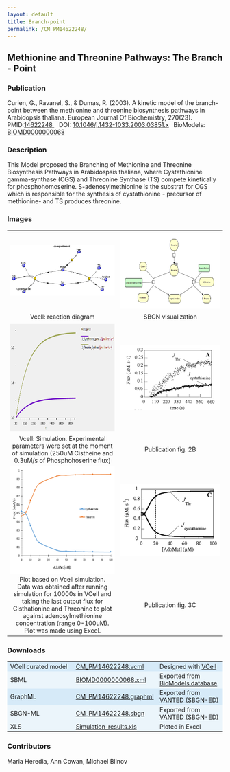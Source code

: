 ```yaml
---
layout: default
title: Branch-point
permalink: /CM_PM14622248/
---
```

## Methionine and Threonine Pathways: The Branch - Point

### Publication 

Curien, G., Ravanel, S., & Dumas, R. (2003). A kinetic model of the branch-point between the methionine and threonine biosynthesis pathways in Arabidopsis thaliana. European Journal Of Biochemistry, 270(23).<br/>
PMID:<a href="https://www.ncbi.nlm.nih.gov/pubmed/14622248">14622248 </a>&ensp; 
DOI: <a href="https://doi.org/10.1046/j.1432-1033.2003.03851.x"> 10.1046/j.1432-1033.2003.03851.x</a>&ensp;
BioModels: <a href="https://www.ebi.ac.uk/biomodels/BIOMD0000000068"> BIOMD0000000068 </a><br/>

### Description
This Model proposed the Branching of Methionine and Threonine Biosynthesis Pathways in Arabidospsis thaliana, where Cystathionine gamma-synthase (CGS) and Threonine Synthase (TS) compete kinetically for phosphohomoserine. S-adenosylmethionine is the substrat for CGS which is responsible for the synthesis of cystathionine - precursor of methionine- and TS produces threonine.

### Images
<center>
 <table> 
 <tr>
   <td align="center" width="280"><a href="https://modelbricks.github.io/images/Vcellimages/met-thr_Vcell_diagram.PNG">
   <img align="center" src="/images/Vcellimages/met-thr_Vcell_diagram.PNG"/></a></td>
   <td align="center" width="280"><a href="https://modelbricks.github.io/images/SBGNfiles/CM_PM14622248_SBGN.PNG">
   <img align="center" src="/images/SBGNfiles/CM_PM14622248_SBGN.PNG" height="180"> </a></td>
 </tr>
 <tr height="30">
   <td align="center"> Vcell: reaction diagram </td>
   <td align="center"> SBGN visualization </td>
 </tr>
 <tr>
   <td ><a href="https://modelbricks.github.io/images/Vcellimages/CM_PM14622248_Vcell_sim1.PNG">
   <img src="/images/Vcellimages/CM_PM14622248_Vcell_sim1.PNG"  height="250"></a></td>
   <td ><a href="https://modelbricks.github.io/images/SBGNfiles/CM_PM14622248_papersim1.PNG">
   <img src="/images/SBGNfiles/CM_PM14622248_papersim1.PNG"/></a></td>
  </tr>
 <tr>
  <td align="center"> Vcell: Simulation. Experimental parameters were set at the moment of simulation (250uM Cistheine and 0.3uM/s of Phosphohoserine flux) </td>
  <td align="center"> Publication fig. 2B </td>
 </tr>
  <tr >
   <td align="center"><a href="https://modelbricks.github.io/images/Vcellimages/CM_PM14622248_Vcell_sim.PNG">
   <img align="center" src="/images/Vcellimages/CM_PM14622248_Vcell_sim.PNG" height="250"></a></td>
   <td align="center"><a href="https://modelbricks.github.io/images/SBGNfiles/CM_PM14622248_papersim.PNG">
   <img align="center" src="/images/SBGNfiles/CM_PM14622248_papersim.PNG"></a></td>
   </tr>
 <tr>
  <td align="center"> Plot based on Vcell simulation. </br> Data was obtained after running simulation for 10000s in VCell and taking the last output flux for Cisthationine and Threonine to plot against adenosylmethionine concentration (range 0-100uM). Plot was made using Excel.</td>
  <td align="center"> Publication fig. 3C </td>
 </tr>
 </table>
</center>

### Downloads 
<center>
 <table>
  <td width="33%" bgcolor="#D6EAF8">VCell curated model </td>
  <td width="33%" bgcolor="#D6EAF8"><a href="/modelbricks/VCML_SBMLfiles/CM_PM14622248.vcml">CM_PM14622248.vcml</a></td>
  <td width="33%" bgcolor="#D6EAF8"> Designed with <a href="http://vcell.org"> VCell</a></td>
  <tr>
   <td bgcolor="#EBF5FB">SBML </td>
   <td bgcolor="#EBF5FB"><a href="/modelbricks/VCML_SBMLfiles/BIOMD0000000068.xml">BIOMD0000000068.xml</a></td>
   <td bgcolor="#EBF5FB"> Exported from <a href="https://www.ebi.ac.uk/biomodels/BIOMD0000000068">BioModels database</a></td>
  </tr>
  <tr>
   <td bgcolor="#D6EAF8">GraphML </td>
   <td bgcolor="#D6EAF8"><a href="/modelbricks/SBGNexecutablefiles/CM_PM14622248 _SBGN.graphml">CM_PM14622248.graphml</a></td>
   <td bgcolor="#D6EAF8"> Exported from <a href="https://immersive-analytics.infotech.monash.edu/vanted/addons/sbgn-ed/">VANTED (SBGN-ED)</a></td>
  </tr>
  <tr>
   <td bgcolor="#EBF5FB">SBGN-ML </td>
   <td bgcolor="#EBF5FB"><a href="/modelbricks/SBGNexecutablefiles/CM_PM14622248_SBGN.sbgn">CM_PM14622248.sbgn</a></td>
   <td bgcolor="#EBF5FB"> Exported from <a href="https://immersive-analytics.infotech.monash.edu/vanted/addons/sbgn-ed/">VANTED (SBGN-ED)</a></td>
    </tr>
    <tr>
   <td bgcolor="#EBF5FB"> XLS </td>
   <td bgcolor="#EBF5FB"><a href="/modelbricks/VCML_SBMLfiles/curated_Meth_thre_files.xls">Simulation_results.xls</a></td>
   <td bgcolor="#EBF5FB"> Ploted in Excel </td>
   </tr>
 </table>
</center>

### Contributors
Maria Heredia, Ann Cowan, Michael Blinov
 
